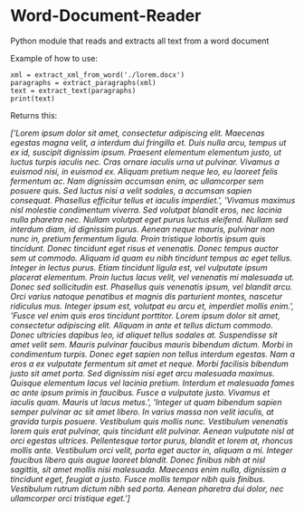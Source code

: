 # Word-Document-Reader
Python module that reads and extracts all text from a word document

Example of how to use:

    xml = extract_xml_from_word('./lorem.docx')
    paragraphs = extract_paragraphs(xml)
    text = extract_text(paragraphs)
    print(text)

Returns this:

_['Lorem ipsum dolor sit amet, consectetur adipiscing elit. Maecenas egestas magna velit, a interdum dui fringilla et. Duis nulla arcu, tempus ut ex id, suscipit dignissim ipsum. Praesent elementum elementum justo, ut luctus turpis iaculis nec. Cras ornare iaculis urna ut pulvinar. Vivamus a euismod nisi, in euismod ex. Aliquam pretium neque leo, eu laoreet felis fermentum ac. Nam dignissim accumsan enim, ac ullamcorper sem posuere quis. Sed luctus nisi a velit sodales, a accumsan sapien consequat. Phasellus efficitur tellus et iaculis imperdiet.',
'Vivamus maximus nisl molestie condimentum viverra. Sed volutpat blandit eros, nec lacinia nulla pharetra nec. Nullam volutpat eget purus luctus eleifend. Nullam sed interdum diam, id dignissim purus. Aenean neque mauris, pulvinar non nunc in, pretium fermentum ligula. Proin tristique lobortis ipsum quis tincidunt. Donec tincidunt eget risus et venenatis. Donec tempus auctor sem ut commodo. Aliquam id quam eu nibh tincidunt tempus ac eget tellus. Integer in lectus purus. Etiam tincidunt ligula est, vel vulputate ipsum placerat elementum. Proin luctus lacus velit, vel venenatis mi malesuada ut. Donec sed sollicitudin est. Phasellus quis venenatis ipsum, vel blandit arcu. Orci varius natoque penatibus et magnis dis parturient montes, nascetur ridiculus mus. Integer ipsum est, volutpat eu arcu et, imperdiet mollis enim.',
'Fusce vel enim quis eros tincidunt porttitor. Lorem ipsum dolor sit amet, consectetur adipiscing elit. Aliquam in ante et tellus dictum commodo. Donec ultricies dapibus leo, id aliquet tellus sodales at. Suspendisse sit amet velit sem. Mauris pulvinar faucibus mauris bibendum dictum. Morbi in condimentum turpis. Donec eget sapien non tellus interdum egestas. Nam a eros a ex vulputate fermentum sit amet et neque. Morbi facilisis bibendum justo sit amet porta. Sed dignissim nisi eget arcu malesuada maximus. Quisque elementum lacus vel lacinia pretium. Interdum et malesuada fames ac ante ipsum primis in faucibus. Fusce a vulputate justo. Vivamus et iaculis quam. Mauris ut lacus metus.',
'Integer ut quam bibendum sapien semper pulvinar ac sit amet libero. In varius massa non velit iaculis, at gravida turpis posuere. Vestibulum quis mollis nunc. Vestibulum venenatis lorem quis erat pulvinar, quis tincidunt elit pulvinar. Aenean vulputate nisl at orci egestas ultrices. Pellentesque tortor purus, blandit et lorem at, rhoncus mollis ante. Vestibulum orci velit, porta eget auctor in, aliquam a mi. Integer faucibus libero quis augue laoreet blandit. Donec finibus nibh at nisl sagittis, sit amet mollis nisi malesuada. Maecenas enim nulla, dignissim a tincidunt eget, feugiat a justo. Fusce mollis tempor nibh quis finibus. Vestibulum rutrum dictum nibh sed porta. Aenean pharetra dui dolor, nec ullamcorper orci tristique eget.']_